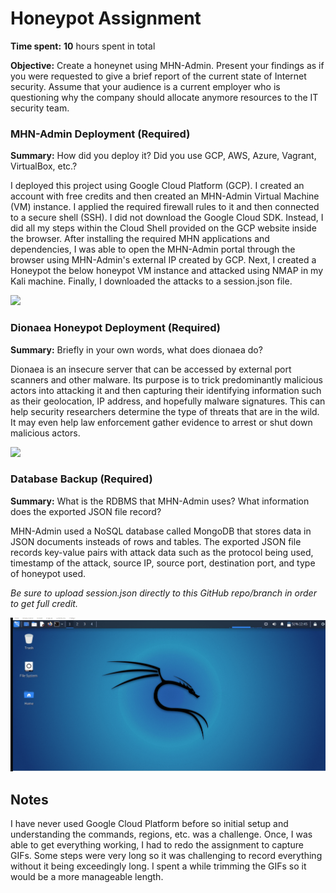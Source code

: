 # Honeypot Assignment

**Time spent:** **10** hours spent in total

**Objective:** Create a honeynet using MHN-Admin. Present your findings as if you were requested to give a brief report of the current state of Internet security. Assume that your audience is a current employer who is questioning why the company should allocate anymore resources to the IT security team.

### MHN-Admin Deployment (Required)

**Summary:** How did you deploy it? Did you use GCP, AWS, Azure, Vagrant, VirtualBox, etc.?

I deployed this project using Google Cloud Platform (GCP). I created an account with free credits and then created an MHN-Admin Virtual Machine (VM) instance. I applied the required firewall rules to it and then connected to a secure shell (SSH). I did not download the Google Cloud SDK. Instead, I did all my steps within the Cloud Shell provided on the GCP website inside the browser. After installing the required MHN applications and dependencies, I was able to open the MHN-Admin portal through the browser using MHN-Admin's external IP created by GCP. Next, I created a Honeypot the below honeypot VM instance and attacked using NMAP in my Kali machine. Finally, I downloaded the attacks to a session.json file.

<img src="https://github.com/SLyubar/codepath_Unit10/blob/main/MHN_Admin_Deploy.gif">

### Dionaea Honeypot Deployment (Required)

**Summary:** Briefly in your own words, what does dionaea do?

Dionaea is an insecure server that can be accessed by external port scanners and other malware. Its purpose is to trick predominantly malicious actors into attacking it and then capturing their identifying information such as their geolocation, IP address, and hopefully malware signatures. This can help security researchers determine the type of threats that are in the wild. It may even help law enforcement gather evidence to arrest or shut down malicious actors.

<img src="https://github.com/SLyubar/codepath_Unit10/blob/main/Honeypot_Deploy.gif">

### Database Backup (Required) 

**Summary:** What is the RDBMS that MHN-Admin uses? What information does the exported JSON file record?

MHN-Admin used a NoSQL database called MongoDB that stores data in JSON documents insteads of rows and tables. The exported JSON file records key-value pairs with attack data such as the protocol being used, timestamp of the attack, source IP, source port, destination port, and type of honeypot used.

*Be sure to upload session.json directly to this GitHub repo/branch in order to get full credit.*

<img src="https://github.com/SLyubar/codepath_Unit10/blob/main/Attack_Database.gif">

## Notes

I have never used Google Cloud Platform before so initial setup and understanding the commands, regions, etc. was a challenge. Once, I was able to get everything working, I had to redo the assignment to capture GIFs. Some steps were very long so it was challenging to record everything without it being exceedingly long. I spent a while trimming the GIFs so it would be a more manageable length.
